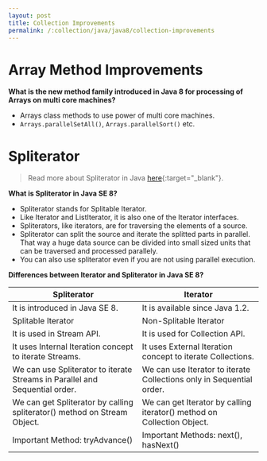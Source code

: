 ```yaml
---
layout: post
title: Collection Improvements
permalink: /:collection/java/java8/collection-improvements
---
```


# Array Method Improvements
**What is the new method family introduced in Java 8 for processing of Arrays on multi core machines?**  
* Arrays class methods to use power of multi core machines.
* `Arrays.parallelSetAll()`, `Arrays.parallelSort()` etc.

# Spliterator
> Read more about Spliterator in Java [here](https://netjs.blogspot.com/2017/01/spliterator-in-java.html){:target="_blank"}.

**What is Spliterator in Java SE 8?**  
* Spliterator stands for Splitable Iterator.
* Like Iterator and ListIterator, it is also one of the Iterator interfaces.
* Spliterators, like iterators, are for traversing the elements of a source.
* Spliterator can split the source and iterate the splitted parts in parallel. That way a huge data source can be divided into small sized units that can be traversed and processed parallely.
* You can also use spliterator even if you are not using parallel execution.

**Differences between Iterator and Spliterator in Java SE 8?**  

|	Spliterator	| Iterator |
|---|---
|It is introduced in Java SE 8.|It is available since Java 1.2.|
|Splitable Iterator	|Non-Splitable Iterator|
|It is used in Stream API.	|It is used for Collection API.|
|It uses Internal Iteration concept to iterate Streams.	|It uses External Iteration concept to iterate Collections.|
|We can use Spliterator to iterate Streams in Parallel and Sequential order.	|We can use Iterator to iterate Collections only in Sequential order.|
|We can get Spliterator by calling spliterator() method on Stream Object.	|We can get Iterator by calling iterator() method on Collection Object.|
|Important Method: tryAdvance()	|Important Methods: next(), hasNext()|
